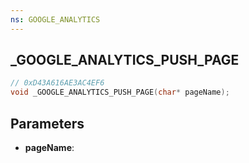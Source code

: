 ```yaml
---
ns: GOOGLE_ANALYTICS
---
```

## _GOOGLE_ANALYTICS_PUSH_PAGE

```c
// 0xD43A616AE3AC4EF6
void _GOOGLE_ANALYTICS_PUSH_PAGE(char* pageName);
```

## Parameters
* **pageName**:
